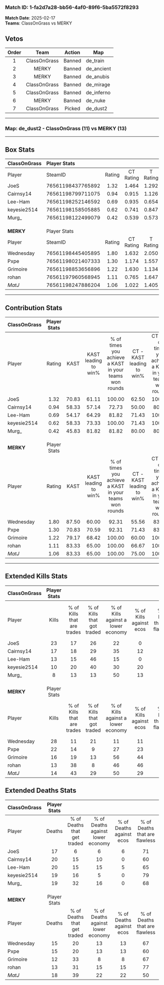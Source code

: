 ### Match ID: 1-fa2d7a28-bb56-4af0-89f6-5ba5572f8293  
**Match Date**: 2025-02-17  
**Teams**: ClassOnGrass vs MERKY  

## Vetos  

| Order | Team | Action | Map |
| :---: | :--: | :----: | --- |
| 1 | ClassOnGrass | Banned | de_train |
| 2 | MERKY | Banned | de_ancient |
| 3 | MERKY | Banned | de_anubis |
| 4 | ClassOnGrass | Banned | de_mirage |
| 5 | ClassOnGrass | Banned | de_inferno |
| 6 | MERKY | Banned | de_nuke |
| 7 | ClassOnGrass | Picked | de_dust2 |

---  

### **Map**: de_dust2 - ClassOnGrass (11) vs MERKY (13)  
---  

## Box Stats  

| **ClassOnGrass** | Player Stats      |        |           |          |       |       |       |         |        |      |     |
| :- | :- | :-: | :-: | :-: | :-: | :-: | :-: | :-: | :-: | :-: | :-: |
| Player           | SteamID           | Rating | CT Rating | T Rating | KAST  |  ADR  | Kills | Assists | Deaths | K/D  | HS% |
| JoeS             | 76561198437765892 |  1.32  |   1.464   |  1.292   | 70.83 | 88.0  |  23   |    3    |   17   | 1.35 | 47  |
| Cairnsy14        | 76561198799711075 |  0.94  |   0.915   |  1.126   | 58.33 | 82.7  |  17   |    6    |   20   | 0.85 | 52  |
| Lee-Ham          | 76561198252146592 |  0.69  |   0.935   |  0.654   | 54.17 | 63.0  |  13   |    2    |   20   | 0.65 | 69  |
| keyesie2514      | 76561198158505885 |  0.62  |   0.741   |  0.847   | 58.33 | 54.2  |  10   |    6    |   19   | 0.53 | 50  |
| Murg_            | 76561198122499079 |  0.42  |   0.539   |  0.573   | 45.83 | 47.6  |   8   |    2    |   19   | 0.42 | 37  |
|                  |                   |        |           |          |       |       |       |         |        |      |     |
|                  |                   |        |           |          |       |       |       |         |        |      |     |
|                  |                   |        |           |          |       |       |       |         |        |      |     |
| **MERKY**        | Player Stats      |        |           |          |       |       |       |         |        |      |     |
| Player           | SteamID           | Rating | CT Rating | T Rating | KAST  |  ADR  | Kills | Assists | Deaths | K/D  | HS% |
| Wednesday        | 76561198445405895 |  1.80  |   1.632   |  2.050   | 87.50 | 126.1 |  28   |    4    |   15   | 1.87 | 28  |
| Pxpe             | 76561198021407333 |  1.30  |   1.174   |  1.557   | 70.83 | 77.0  |  22   |    3    |   15   | 1.47 | 31  |
| Grimoire         | 76561198853656896 |  1.22  |   1.630   |  1.134   | 79.17 | 79.5  |  16   |    4    |   12   | 1.33 | 31  |
| rohan            | 76561197960568945 |  1.11  |   0.765   |  1.647   | 83.33 | 65.9  |  13   |   11    |   13   | 1.00 | 46  |
| _MatJ_           | 76561198247886204 |  1.06  |   1.022   |  1.405   | 83.33 | 77.0  |  14   |    9    |   18   | 0.78 | 28  |
---  

## Contribution Stats  

| **ClassOnGrass** | Player Stats |       |                      |                                                        |                           |                                                             |                          |                                                            |
| :- | :-: | :-: | :-: | :-: | :-: | :-: | :-: | :-: |
| Player           |    Rating    | KAST  | KAST leading to win% | % of times you achieve a KAST in your teams won rounds | CT - KAST leading to win% | CT - % of times you achieve a KAST in your teams won rounds | T - KAST leading to win% | T - % of times you achieve a KAST in your teams won rounds |
| JoeS             |     1.32     | 70.83 |        61.11         |                         100.00                         |           62.50           |                           100.00                            |          60.00           |                           100.00                           |
| Cairnsy14        |     0.94     | 58.33 |        57.14         |                         72.73                          |           50.00           |                            80.00                            |          66.67           |                           66.67                            |
| Lee-Ham          |     0.69     | 54.17 |        64.29         |                         81.82                          |           71.43           |                           100.00                            |          57.14           |                           66.67                            |
| keyesie2514      |     0.62     | 58.33 |        73.33         |                         100.00                         |           71.43           |                           100.00                            |          75.00           |                           100.00                           |
| Murg_            |     0.42     | 45.83 |        81.82         |                         81.82                          |           80.00           |                            80.00                            |          83.33           |                           83.33                            |
|                  |              |       |                      |                                                        |                           |                                                             |                          |                                                            |
|                  |              |       |                      |                                                        |                           |                                                             |                          |                                                            |
|                  |              |       |                      |                                                        |                           |                                                             |                          |                                                            |
| **MERKY**        | Player Stats |       |                      |                                                        |                           |                                                             |                          |                                                            |
| Player           |    Rating    | KAST  | KAST leading to win% | % of times you achieve a KAST in your teams won rounds | CT - KAST leading to win% | CT - % of times you achieve a KAST in your teams won rounds | T - KAST leading to win% | T - % of times you achieve a KAST in your teams won rounds |
| Wednesday        |     1.80     | 87.50 |        60.00         |                         92.31                          |           55.56           |                            83.33                            |          63.64           |                           100.00                           |
| Pxpe             |     1.30     | 70.83 |        70.59         |                         92.31                          |           71.43           |                            83.33                            |          70.00           |                           100.00                           |
| Grimoire         |     1.22     | 79.17 |        68.42         |                         100.00                         |           60.00           |                           100.00                            |          77.78           |                           100.00                           |
| rohan            |     1.11     | 83.33 |        65.00         |                         100.00                         |           66.67           |                           100.00                            |          63.64           |                           100.00                           |
| _MatJ_           |     1.06     | 83.33 |        65.00         |                         100.00                         |           75.00           |                           100.00                            |          58.33           |                           100.00                           |
---  

## Extended Kills Stats  

| **ClassOnGrass** | Player Stats |                            |                            |                                    |                         |                              |                                 |                                       |                    |           |
| :- | :-: | :-: | :-: | :-: | :-: | :-: | :-: | :-: | :-: | :-: |
| Player           |    Kills     | % of Kills that are trades | % of Kills that got traded | % of Kills against a lower economy | % of Kills against ecos | % of Kills that are flawless | % of Kills that are close duels | % of Kills that are assisted by flash | Pistol Round Kills | AWP Kills |
| JoeS             |      23      |             17             |             26             |                 22                 |            0            |              78              |               13                |                   0                   |         3          |     1     |
| Cairnsy14        |      17      |             18             |             29             |                 35                 |           12            |              71              |               12                |                   0                   |         2          |     0     |
| Lee-Ham          |      13      |             15             |             46             |                 15                 |            0            |              54              |                8                |                   0                   |         1          |     0     |
| keyesie2514      |      10      |             20             |             40             |                 30                 |           20            |              50              |                0                |                  30                   |         1          |     1     |
| Murg_            |      8       |             13             |             13             |                 50                 |           13            |              50              |               25                |                   0                   |         0          |     5     |
|                  |              |                            |                            |                                    |                         |                              |                                 |                                       |                    |           |
|                  |              |                            |                            |                                    |                         |                              |                                 |                                       |                    |           |
|                  |              |                            |                            |                                    |                         |                              |                                 |                                       |                    |           |
| **MERKY**        | Player Stats |                            |                            |                                    |                         |                              |                                 |                                       |                    |           |
| Player           |    Kills     | % of Kills that are trades | % of Kills that got traded | % of Kills against a lower economy | % of Kills against ecos | % of Kills that are flawless | % of Kills that are close duels | % of Kills that are assisted by flash | Pistol Round Kills | AWP Kills |
| Wednesday        |      28      |             11             |             21             |                 11                 |           11            |              79              |                4                |                   4                   |         3          |    16     |
| Pxpe             |      22      |             14             |             9              |                 27                 |           23            |              68              |                5                |                   0                   |         0          |     0     |
| Grimoire         |      16      |             19             |             13             |                 56                 |           44            |              69              |                0                |                   0                   |         1          |     0     |
| rohan            |      13      |             38             |             8              |                 46                 |           46            |              77              |                0                |                   8                   |         2          |     1     |
| _MatJ_           |      14      |             43             |             29             |                 50                 |           29            |              50              |                7                |                   0                   |         0          |     0     |
## Extended Deaths Stats  

| **ClassOnGrass** | Player Stats |                             |                                   |                          |                               |                            |                           |               |
| :- | :-: | :-: | :-: | :-: | :-: | :-: | :-: | :-: |
| Player           |    Deaths    | % of Deaths that get traded | % of Deaths against lower economy | % of Deaths against ecos | % of Deaths that are flawless | % of Deaths that are close | % of Deaths while blinded | Deaths to AWP |
| JoeS             |      17      |              6              |                 6                 |            6             |              71               |             0              |             6             |       1       |
| Cairnsy14        |      20      |             15              |                10                 |            0             |              60               |             5              |             0             |       5       |
| Lee-Ham          |      20      |             15              |                15                 |            5             |              65               |             0              |             0             |       3       |
| keyesie2514      |      19      |             16              |                 5                 |            0             |              79               |             0              |             0             |       4       |
| Murg_            |      19      |             32              |                16                 |            0             |              68               |             11             |             5             |       4       |
|                  |              |                             |                                   |                          |                               |                            |                           |               |
|                  |              |                             |                                   |                          |                               |                            |                           |               |
|                  |              |                             |                                   |                          |                               |                            |                           |               |
| **MERKY**        | Player Stats |                             |                                   |                          |                               |                            |                           |               |
| Player           |    Deaths    | % of Deaths that get traded | % of Deaths against lower economy | % of Deaths against ecos | % of Deaths that are flawless | % of Deaths that are close | % of Deaths while blinded | Deaths to AWP |
| Wednesday        |      15      |             20              |                13                 |            13            |              67               |             20             |             0             |       2       |
| Pxpe             |      15      |             20              |                13                 |            13            |              60               |             13             |             0             |       1       |
| Grimoire         |      12      |             33              |                 8                 |            8             |              67               |             0              |             8             |       2       |
| rohan            |      13      |             31              |                15                 |            15            |              77               |             0              |            15             |       1       |
| _MatJ_           |      18      |             39              |                22                 |            22            |              50               |             17             |             0             |       1       |

